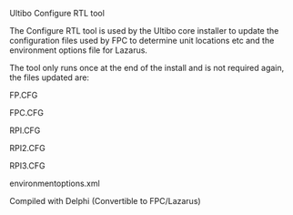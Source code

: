 Ultibo Configure RTL tool

The Configure RTL tool is used by the Ultibo core installer to update the configuration
files used by FPC to determine unit locations etc and the environment options file for
Lazarus.

The tool only runs once at the end of the install and is not required again, the
files updated are:

FP.CFG

FPC.CFG

RPI.CFG

RPI2.CFG

RPI3.CFG

environmentoptions.xml


Compiled with Delphi (Convertible to FPC/Lazarus)
